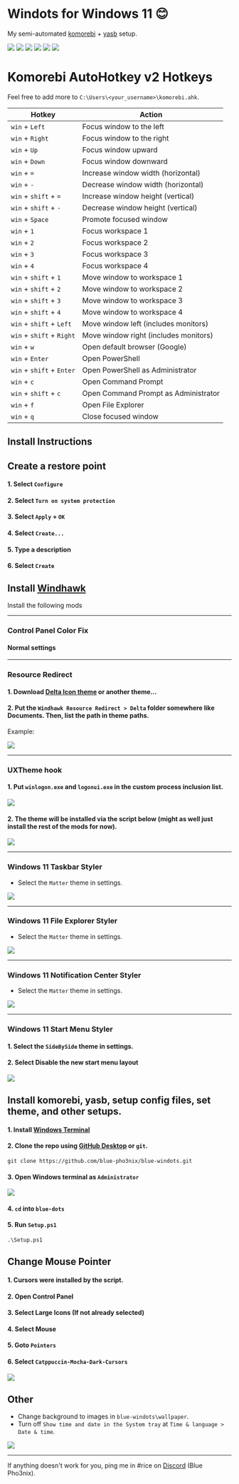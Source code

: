 # Windots for Windows 11 😊
My semi-automated [komorebi](https://github.com/LGUG2Z/komorebi) + [yasb](https://github.com/amnweb/yasb) setup.

![](https://github.com/user-attachments/assets/b19d1100-dc72-4919-bcba-cab7fb60126d)
![](https://github.com/user-attachments/assets/72238876-8daf-425f-b498-8c93e852a0f7)
![](https://github.com/user-attachments/assets/16e02f09-bcbc-4d6c-a292-41bd87517eff)
![](https://github.com/user-attachments/assets/9dfb0651-10c4-44cb-9695-ece71834e40d)
![](https://github.com/user-attachments/assets/538eeeb4-8bc7-428d-9b77-390423a9a29c)
![](https://github.com/user-attachments/assets/29a57724-c0f4-4e63-8de5-503c2f3175e6)


# Komorebi AutoHotkey v2 Hotkeys

Feel free to add more to `C:\Users\<your_username>\komorebi.ahk`. 

| Hotkey | Action |
|--------|--------|
| `win` + `Left` | Focus window to the left |
| `win` + `Right` | Focus window to the right |
| `win` + `Up` | Focus window upward |
| `win` + `Down` | Focus window downward |
| `win` + `=` | Increase window width (horizontal) |
| `win` + `-` | Decrease window width (horizontal) |
| `win` + `shift` + `=` | Increase window height (vertical) |
| `win` + `shift` + `-` | Decrease window height (vertical) |
| `win` + `Space` | Promote focused window |
| `win` + `1` | Focus workspace 1 |
| `win` + `2` | Focus workspace 2 |
| `win` + `3` | Focus workspace 3 |
| `win` + `4` | Focus workspace 4 |
| `win` + `shift` + `1` | Move window to workspace 1 |
| `win` + `shift` + `2` | Move window to workspace 2 |
| `win` + `shift` + `3` | Move window to workspace 3 |
| `win` + `shift` + `4` | Move window to workspace 4 |
| `win` + `shift` + `Left` | Move window left (includes monitors) |
| `win` + `shift` + `Right` | Move window right (includes monitors) |
| `win` + `w` | Open default browser (Google) |
| `win` + `Enter` | Open PowerShell |
| `win` + `shift` + `Enter` | Open PowerShell as Administrator |
| `win` + `c` | Open Command Prompt |
| `win` + `shift` + `c` | Open Command Prompt as Administrator |
| `win` + `f` | Open File Explorer |
| `win` + `q` | Close focused window |

## Install Instructions

## Create a restore point
#### 1. Select `Configure`
#### 2. Select `Turn on system protection`
#### 3. Select `Apply` + `OK`
#### 4. Select `Create...`
#### 5. Type a description
#### 6. Select `Create`

## Install [Windhawk](https://windhawk.net/) 
Install the following mods

---

### Control Panel Color Fix
#### Normal settings

---

### Resource Redirect
#### 1. Download [Delta Icon theme](https://www.deviantart.com/niivu/art/DELTA-for-Windows-11-1250579496) or another theme...

#### 2. Put the `Windhawk Resource Redirect > Delta` folder somewhere like Documents. Then, list the path in theme paths.
Example:

![](https://github.com/user-attachments/assets/26e68ee9-cea1-4ca2-a9ad-5372a2b67c77)


---

### UXTheme hook
#### 1. Put `winlogon.exe` and `logonui.exe` in the custom process inclusion list.

![](https://github.com/user-attachments/assets/5a86b125-9009-4780-bde0-cfd271ea937c)

#### 2. The theme will be installed via the script below (might as well just install the rest of the mods for now).

![](https://github.com/user-attachments/assets/c07ed3c6-b1a0-4729-ab6f-b0442f4fe31d)

---

### Windows 11 Taskbar Styler
- Select the `Matter` theme in settings.

![](https://github.com/user-attachments/assets/7018018e-cd38-44f2-811b-b88bf441bf8e)

---

### Windows 11 File Explorer Styler
- Select the `Matter` theme in settings.

![](https://github.com/user-attachments/assets/7864fbed-cd94-4e57-901a-acde8f11bab9)

---

### Windows 11 Notification Center Styler
- Select the `Matter` theme in settings.

![](https://github.com/user-attachments/assets/d63c7a18-c601-4f51-8f8e-301e4c109183)

---

### Windows 11 Start Menu Styler
#### 1. Select the `SideBySide` theme in settings.
#### 2. Select Disable the new start menu layout

![](https://github.com/user-attachments/assets/a66599ef-b101-471d-9c2e-52977d3e640a)

## Install komorebi, yasb, setup config files, set theme, and other setups.
#### 1. Install [Windows Terminal](https://apps.microsoft.com/detail/9N0DX20HK701)
#### 2. Clone the repo using [GitHub Desktop](https://desktop.github.com/download/) or  `git`.
```
git clone https://github.com/blue-pho3nix/blue-windots.git
```
#### 3. Open Windows terminal as `Administrator`

![](https://github.com/user-attachments/assets/a0397a54-bd11-410a-92e1-726867cbd94e)

#### 4. `cd` into `blue-dots`
#### 5. Run `Setup.ps1`
```
.\Setup.ps1
```

## Change Mouse Pointer
#### 1. Cursors were installed by the script.
#### 2. Open Control Panel
#### 3. Select Large Icons (If not already selected)
#### 4. Select Mouse 
#### 5. Goto `Pointers`
#### 6. Select `Catppuccin-Mocha-Dark-Cursors`

![](https://github.com/user-attachments/assets/5821d288-9392-4b71-a435-f4a9c3951122)


## Other
- Change background to images in `blue-windots\wallpaper`.
- Turn off `Show time and date in the System tray` at `Time & language > Date & time`.

![](https://github.com/user-attachments/assets/4968053b-24ae-4d6f-8d20-3046ca17990a)

---

If anything doesn't work for you, ping me in #rice on [Discord](https://discord.gg/TujAjYXJjr) (Blue Pho3nix).
